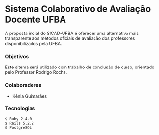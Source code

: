 # Sistema Colaborativo de Avaliação Docente UFBA
 A proposta incial do SICAD-UFBA é oferecer uma alternativa mais transparente aos métodos oficiais de avaliação dos professores disponibilizados pela UFBA.
 
### Objetivos
 Este sitema será utilizado com trabalho de conclusão de curso, orientado pelo Professor Rodrigo Rocha.
### Colaboradores
 - Kênia Guimarães

### Tecnologias 
    $ Ruby 2.4.0
    $ Rails 5.2.2
    $ PostgreSQL

